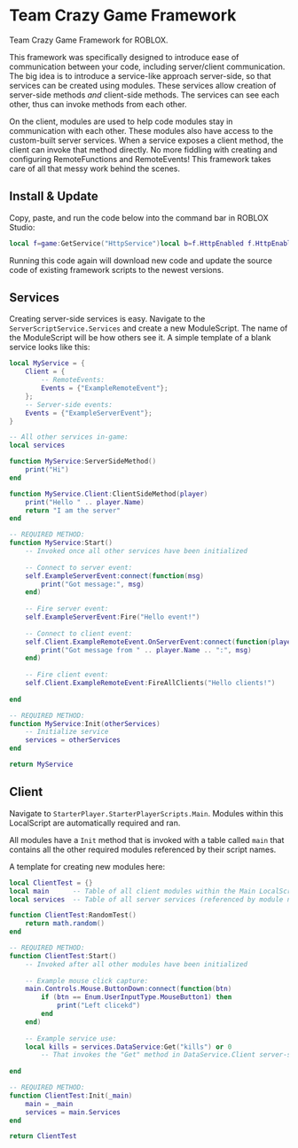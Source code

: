 # Team Crazy Game Framework
Team Crazy Game Framework for ROBLOX.

This framework was specifically designed to introduce ease of communication between your code, including server/client communication.
The big idea is to introduce a service-like approach server-side, so that services can be created using modules. These services
allow creation of server-side methods *and* client-side methods. The services can see each other, thus can invoke methods from
each other.

On the client, modules are used to help code modules stay in communication with each other. These modules also have access to the custom-built
server services. When a service exposes a client method, the client can invoke that method directly. No more fiddling with creating
and configuring RemoteFunctions and RemoteEvents! This framework takes care of all that messy work behind the scenes.

## Install & Update
Copy, paste, and run the code below into the command bar in ROBLOX Studio:
```lua
local f=game:GetService("HttpService")local b=f.HttpEnabled f.HttpEnabled=true local a="https://raw.githubusercontent.com/Sleitnick/TeamCrazyGameFramework/master/filelist.txt"local a=f:GetAsync(a,true)local g={}local function d(b,a)local c={}local a=string.format("([^%s]+)",a)b:gsub(a,function(a)c[#c+1]=a end)return c end g=d(a,"\n")table.sort(g,function(b,a)return(#b<#a)end)print(("\nDownloading %i file%s...\n"):format(#g,#g==1 and""or"s"))local function c(a)local a,b,c=a:match("src/game/(.-)/(.+/)(.+)")local a=game:GetService(a)local f=a for a in b:gmatch("(.-)/")do local b=f:FindFirstChild(a)if(not b)then b=Instance.new("Folder",f)b.Name=a end f=b end local a,b,e=c:match("(.+)%.(.-)%.(.-).lua$")if(not a)then b,e=c:match("(.-)%.(.-).lua$")else for a,a in pairs(d(a,"%."))do local b=f:FindFirstChild(a)assert(b,"Could not find "..f:GetFullName().."."..a)f=b end end e=e:lower()local a=(e=="module"and"ModuleScript"or e=="local"and"LocalScript"or"Script")local c=f:FindFirstChild(b)if(not c)then c=Instance.new(a,f)c.Name=b end return c end local function e(b,a)local a=("https://raw.githubusercontent.com/Sleitnick/TeamCrazyGameFramework/master/%s"):format(a)local a=f:GetAsync(a,true)b.Source=a end local d=#g for a,f in pairs(g)do local b=c(f)print(("[%i / %i] %s"):format(a,d,b:GetFullName()))e(b,f)end f.HttpEnabled=b print("Team Crazy Game Framework downloaded")
```
Running this code again will download new code and update the source code of existing framework scripts to the newest versions.

## Services
Creating server-side services is easy. Navigate to the `ServerScriptService.Services` and create a new ModuleScript. The name of
the ModuleScript will be how others see it. A simple template of a blank service looks like this:
```lua
local MyService = {
	Client = {
		-- RemoteEvents:
		Events = {"ExampleRemoteEvent"};
	};
	-- Server-side events:
	Events = {"ExampleServerEvent"};
}

-- All other services in-game:
local services

function MyService:ServerSideMethod()
	print("Hi")
end

function MyService.Client:ClientSideMethod(player)
	print("Hello " .. player.Name)
	return "I am the server"
end

-- REQUIRED METHOD:
function MyService:Start()
	-- Invoked once all other services have been initialized
	
	-- Connect to server event:
	self.ExampleServerEvent:connect(function(msg)
		print("Got message:", msg)
	end)
	
	-- Fire server event:
	self.ExampleServerEvent:Fire("Hello event!")
	
	-- Connect to client event:
	self.Client.ExampleRemoteEvent.OnServerEvent:connect(function(player, msg)
		print("Got message from " .. player.Name .. ":", msg)
	end)
	
	-- Fire client event:
	self.Client.ExampleRemoteEvent:FireAllClients("Hello clients!")
	
end

-- REQUIRED METHOD:
function MyService:Init(otherServices)
	-- Initialize service
	services = otherServices
end

return MyService
```

## Client
Navigate to `StarterPlayer.StarterPlayerScripts.Main`. Modules within this LocalScript are automatically required and ran.

All modules have a `Init` method that is invoked with a table called `main` that contains all the other required modules referenced
by their script names.

A template for creating new modules here:
```lua
local ClientTest = {}
local main      -- Table of all client modules within the Main LocalScript (referenced by module name)
local services  -- Table of all server services (referenced by module name)

function ClientTest:RandomTest()
	return math.random()
end

-- REQUIRED METHOD:
function ClientTest:Start()
	-- Invoked after all other modules have been initialized
	
	-- Example mouse click capture:
	main.Controls.Mouse.ButtonDown:connect(function(btn)
		if (btn == Enum.UserInputType.MouseButton1) then
			print("Left clicekd")
		end
	end)
	
	-- Example service use:
	local kills = services.DataService:Get("kills") or 0
		-- That invokes the "Get" method in DataService.Client server-side
  
end

-- REQUIRED METHOD:
function ClientTest:Init(_main)
	main = _main
	services = main.Services
end

return ClientTest
```
